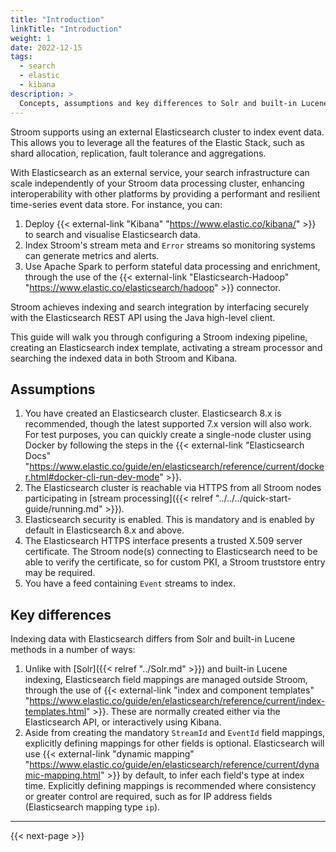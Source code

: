 ```yaml
---
title: "Introduction"
linkTitle: "Introduction"
weight: 1
date: 2022-12-15
tags:
  - search
  - elastic
  - kibana
description: >
  Concepts, assumptions and key differences to Solr and built-in Lucene indexing
---
```


Stroom supports using an external Elasticsearch cluster to index event data.
This allows you to leverage all the features of the Elastic Stack, such as shard allocation, replication, fault tolerance and aggregations.

With Elasticsearch as an external service, your search infrastructure can scale independently of your Stroom data processing cluster, enhancing interoperability with other platforms by providing a performant and resilient time-series event data store.
For instance, you can:
1. Deploy {{< external-link "Kibana" "https://www.elastic.co/kibana/" >}} to search and visualise Elasticsearch data.
1. Index Stroom's stream meta and `Error` streams so monitoring systems can generate metrics and alerts.
1. Use Apache Spark to perform stateful data processing and enrichment, through the use of the {{< external-link "Elasticsearch-Hadoop" "https://www.elastic.co/elasticsearch/hadoop" >}} connector.

Stroom achieves indexing and search integration by interfacing securely with the Elasticsearch REST API using the Java high-level client.

This guide will walk you through configuring a Stroom indexing pipeline, creating an Elasticsearch index template, activating a stream processor and searching the indexed data in both Stroom and Kibana.


## Assumptions

1. You have created an Elasticsearch cluster.
   Elasticsearch 8.x is recommended, though the latest supported 7.x version will also work.
   For test purposes, you can quickly create a single-node cluster using Docker by following the steps in the {{< external-link "Elasticsearch Docs" "https://www.elastic.co/guide/en/elasticsearch/reference/current/docker.html#docker-cli-run-dev-mode" >}}.
1. The Elasticsearch cluster is reachable via HTTPS from all Stroom nodes participating in [stream processing]({{< relref "../../../quick-start-guide/running.md" >}}).
1. Elasticsearch security is enabled.
   This is mandatory and is enabled by default in Elasticsearch 8.x and above.
1. The Elasticsearch HTTPS interface presents a trusted X.509 server certificate.
   The Stroom node(s) connecting to Elasticsearch need to be able to verify the certificate, so for custom PKI, a Stroom truststore entry may be required.
1. You have a feed containing `Event` streams to index.


## Key differences

Indexing data with Elasticsearch differs from Solr and built-in Lucene methods in a number of ways:

1. Unlike with [Solr]({{< relref "../Solr.md" >}}) and built-in Lucene indexing, Elasticsearch field mappings are managed outside Stroom, through the use of {{< external-link "index and component templates" "https://www.elastic.co/guide/en/elasticsearch/reference/current/index-templates.html" >}}.
   These are normally created either via the Elasticsearch API, or interactively using Kibana.
1. Aside from creating the mandatory `StreamId` and `EventId` field mappings, explicitly defining mappings for other fields is optional.
   Elasticsearch will use {{< external-link "dynamic mapping" "https://www.elastic.co/guide/en/elasticsearch/reference/current/dynamic-mapping.html" >}} by default, to infer each field's type at index time.
   Explicitly defining mappings is recommended where consistency or greater control are required, such as for IP address fields (Elasticsearch mapping type `ip`).

---

{{< next-page >}}
